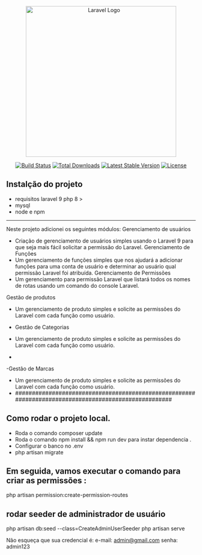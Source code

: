 <p align="center"><a href="https://laravel.com" target="_blank"><img src="https://raw.githubusercontent.com/laravel/art/master/logo-lockup/5%20SVG/2%20CMYK/1%20Full%20Color/laravel-logolockup-cmyk-red.svg" width="400" alt="Laravel Logo"></a></p>

<p align="center">
<a href="https://travis-ci.org/laravel/framework"><img src="https://travis-ci.org/laravel/framework.svg" alt="Build Status"></a>
<a href="https://packagist.org/packages/laravel/framework"><img src="https://img.shields.io/packagist/dt/laravel/framework" alt="Total Downloads"></a>
<a href="https://packagist.org/packages/laravel/framework"><img src="https://img.shields.io/packagist/v/laravel/framework" alt="Latest Stable Version"></a>
<a href="https://packagist.org/packages/laravel/framework"><img src="https://img.shields.io/packagist/l/laravel/framework" alt="License"></a>
</p>

## Instalção do projeto
- requisitos laravel 9  php 8 > 
- mysql
- node e npm  
_______________________________________________________________________________________________
Neste projeto adicionei os seguintes módulos:
Gerenciamento de usuários
- Criação de gerenciamento de usuários simples usando o Laravel 9 para que seja mais fácil solicitar a permissão do Laravel.
Gerenciamento de Funções
- Um gerenciamento de funções simples que nos ajudará a adicionar funções para uma conta de usuário e determinar ao usuário qual permissão Laravel foi atribuída.
Gerenciamento de Permissões
- Um gerenciamento para permissão Laravel que listará todos os nomes de rotas usando um comando do console Laravel.

Gestão de produtos
- Um gerenciamento de produto simples e solicite as permissões do Laravel com cada função como usuário.

- Gestão de Categorias
- Um gerenciamento de produto simples e solicite as permissões do Laravel com cada função como usuário.
- 
-Gestão de Marcas
- Um gerenciamento de produto simples e solicite as permissões do Laravel com cada função como usuário.
- #####################################################################################################



## Como rodar o projeto local.
-  Roda o  comando composer update
-  Roda o comando npm install && npm run dev  para instar dependencia .
-  Configurar o banco no .env
-  php artisan migrate

## Em seguida, vamos executar o comando  para criar as permissões :
php artisan permission:create-permission-routes
## rodar  seeder de administrador de usuário
php artisan db:seed --class=CreateAdminUserSeeder
php artisan serve


Não esqueça que sua credencial é:
e-mail: admin@gmail.com
senha: admin123

